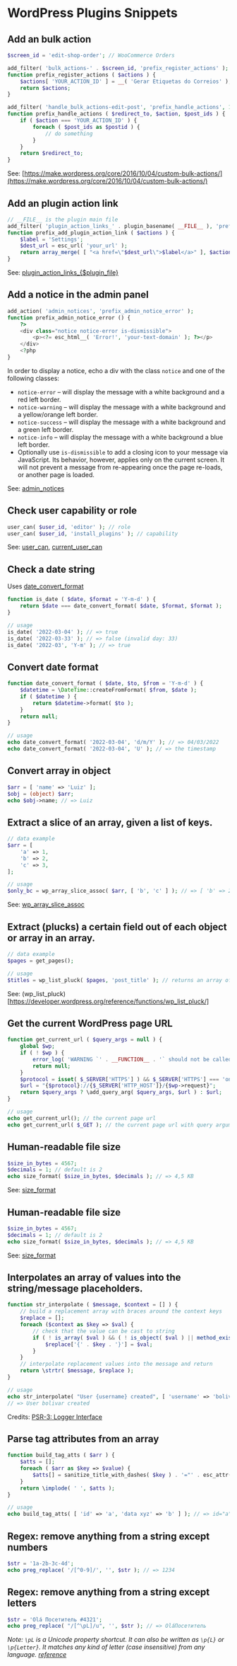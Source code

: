 # WordPress Plugins Snippets

## Add an bulk action

```php
$screen_id = 'edit-shop-order'; // WooCommerce Orders

add_filter( 'bulk_actions-' . $screen_id, 'prefix_register_actions' );
function prefix_register_actions ( $actions ) {
	$actions[ 'YOUR_ACTION_ID' ] = __( 'Gerar Etiquetas do Correios' );
	return $actions;
}

add_filter( 'handle_bulk_actions-edit-post', 'prefix_handle_actions', 10, 3 );
function prefix_handle_actions ( $redirect_to, $action, $post_ids ) {
	if ( $action === 'YOUR_ACTION_ID' ) {
		foreach ( $post_ids as $postid ) {
			// do something
		}
	}
	return $redirect_to;
}
```

See: [https://make.wordpress.org/core/2016/10/04/custom-bulk-actions/](https://make.wordpress.org/core/2016/10/04/custom-bulk-actions/)

## Add an plugin action link

```php
// __FILE__ is the plugin main file
add_filter( 'plugin_action_links_' . plugin_basename( __FILE__ ), 'prefix_add_plugin_action_link' );
function prefix_add_plugin_action_link ( $actions ) {
	$label = 'Settings';
	$dest_url = esc_url( 'your_url' );
	return array_merge( [ "<a href=\"$dest_url\">$label</a>" ], $actions );
}
```

See: [plugin_action_links_{$plugin_file}](https://developer.wordpress.org/reference/hooks/plugin_action_links_plugin_file/)

## Add a notice in the admin panel

```php
add_action( 'admin_notices', 'prefix_admin_notice_error' );
function prefix_admin_notice_error () {
	?>
	<div class="notice notice-error is-dismissible">
		<p><?= esc_html__( 'Error!', 'your-text-domain' ); ?></p>
	</div>
	<?php
}
```

In order to display a notice, echo a div with the class `notice` and one of the following classes:

* `notice-error` – will display the message with a white background and a red left border.
* `notice-warning` – will display the message with a white background and a yellow/orange left border.
* `notice-success` – will display the message with a white background and a green left border.
* `notice-info` – will display the message with a white background a blue left border.
* Optionally use `is-dismissible` to add a closing icon to your message via JavaScript. Its behavior, however, applies only on the current screen. It will not prevent a message from re-appearing once the page re-loads, or another page is loaded.

See: [admin_notices](https://developer.wordpress.org/reference/hooks/admin_notices/)

## Check user capability or role

```php
user_can( $user_id, 'editor' ); // role
user_can( $user_id, 'install_plugins' ); // capability
```

See: [user_can](https://developer.wordpress.org/reference/functions/user_can/), [current_user_can](https://developer.wordpress.org/reference/functions/current_user_can/)

## Check a date string

Uses [date_convert_format](#convert-date-format)

```php
function is_date ( $date, $format = 'Y-m-d' ) {
	return $date === date_convert_format( $date, $format, $format );
}

// usage
is_date( '2022-03-04' ); // => true
is_date( '2022-03-33' ); // => false (invalid day: 33)
is_date( '2022-03', 'Y-m' ); // => true
```

## Convert date format

```php
function date_convert_format ( $date, $to, $from = 'Y-m-d' ) {
	$datetime = \DateTime::createFromFormat( $from, $date );
	if ( $datetime ) {
		return $datetime->format( $to );
	}
	return null;
}

// usage
echo date_convert_format( '2022-03-04', 'd/m/Y' ); // => 04/03/2022
echo date_convert_format( '2022-03-04', 'U' ); // => the timestamp
```

## Convert array in object

```php 
$arr = [ 'name' => 'Luiz' ];
$obj = (object) $arr;
echo $obj->name; // => Luiz
```

## Extract a slice of an array, given a list of keys.

```php
// data example
$arr = [
	'a' => 1,
	'b' => 2,
	'c' => 3,
];

// usage
$only_bc = wp_array_slice_assoc( $arr, [ 'b', 'c' ] ); // => [ 'b' => 2, 'c' => 3 ]
```

See: [wp_array_slice_assoc](https://developer.wordpress.org/reference/functions/wp_array_slice_assoc/)

## Extract (plucks) a certain field out of each object or array in an array.

```php
// data example
$pages = get_pages();

// usage
$titles = wp_list_pluck( $pages, 'post_title' ); // returns an array of page titles
```

See: (wp_list_pluck)[https://developer.wordpress.org/reference/functions/wp_list_pluck/]
	
## Get the current WordPress page URL

```php
function get_current_url ( $query_args = null ) {
	global $wp;
	if ( ! $wp ) {
		error_log( 'WARNING `' . __FUNCTION__ . '` should not be called before "parse_request" hook' );
		return null;
	}
	$protocol = isset( $_SERVER['HTTPS'] ) && $_SERVER['HTTPS'] === 'on' ? "https" : "http";
	$url = "{$protocol}://{$_SERVER['HTTP_HOST']}/{$wp->request}";
	return $query_args ? \add_query_arg( $query_args, $url ) : $url;
}

// usage
echo get_current_url(); // the current page url
echo get_current_url( $_GET ); // the current page url with query arguments
```

## Human-readable file size

```php
$size_in_bytes = 4567;
$decimals = 1; // default is 2
echo size_format( $size_in_bytes, $decimals ); // => 4,5 KB
```

See: [size_format](https://developer.wordpress.org/reference/functions/size_format/)

## Human-readable file size

```php
$size_in_bytes = 4567;
$decimals = 1; // default is 2
echo size_format( $size_in_bytes, $decimals ); // => 4,5 KB
```

See: [size_format](https://developer.wordpress.org/reference/functions/size_format/)

## Interpolates an array of values into the string/message placeholders.

```php
function str_interpolate ( $message, $context = [] ) {
	// build a replacement array with braces around the context keys
	$replace = [];
	foreach ($context as $key => $val) {
		// check that the value can be cast to string
		if ( ! is_array( $val ) && ( ! is_object( $val ) || method_exists( $val, '__toString' ) ) ) {
			$replace['{' . $key . '}'] = $val;
		}
	}
	// interpolate replacement values into the message and return
	return \strtr( $message, $replace );
}

// usage
echo str_interpolate( "User {username} created", [ 'username' => 'bolivar' ] );
// => User bolivar created
```

Credits: [PSR-3: Logger Interface ](https://www.php-fig.org/psr/psr-3/#12-message)

## Parse tag attributes from an array

```php
function build_tag_atts ( $arr ) {
	$atts = [];
	foreach ( $arr as $key => $value) {
		$atts[] = sanitize_title_with_dashes( $key ) . '="' . esc_attr( $value ) . '"';
	}
	return \implode( ' ', $atts );
}

// usage
echo build_tag_atts( [ 'id' => 'a', 'data xyz' => 'b' ] ); // => id="a" data-xyz="b"
```

## Regex: remove anything from a string except numbers

```php
$str = '1a-2b-3c-4d';
echo preg_replace( '/[^0-9]/', '', $str ); // => 1234 
```

## Regex: remove anything from a string except letters

```php
$str = 'Olá Посетитель #4321';
echo preg_replace( "/[^\pL]/u", '', $str ); // => OláПосетитель
```

*Note: `\pL` is a Unicode property shortcut. It can also be written as `\p{L}` or `\p{Letter}`. It matches any kind of letter (case insensitive) from any language. [reference](https://www.regular-expressions.info/unicode.html#category)*
